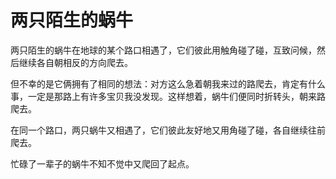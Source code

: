 # 两只陌生的蜗牛

两只陌生的蜗牛在地球的某个路口相遇了，它们彼此用触角碰了碰，互致问候，然后继续各自朝相反的方向爬去。 

但不幸的是它俩拥有了相同的想法：对方这么急着朝我来过的路爬去，肯定有什么事，一定是那路上有许多宝贝我没发现。这样想着，蜗牛们便同时折转头，朝来路爬去。 

在同一个路口，两只蜗牛又相遇了，它们彼此友好地又用角碰了碰，各自继续往前爬去。 

忙碌了一辈子的蜗牛不知不觉中又爬回了起点。
 